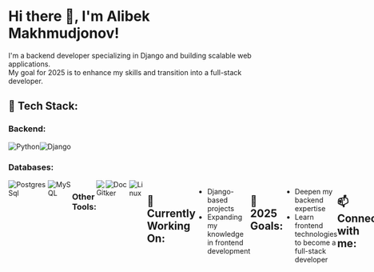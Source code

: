 # Hi there 👋, I'm Alibek Makhmudjonov!  

I'm a backend developer specializing in Django and building scalable web applications.  
My goal for 2025 is to enhance my skills and transition into a full-stack developer.  

## 🔧 Tech Stack:  

### Backend:  
<div style="display: flex;" >
 <img src="https://img.shields.io/badge/Python-3776AB?style=for-the-badge&logo=python&logoColor=white" alt="Python">
  <img src="https://img.shields.io/badge/Django-092E20?style=for-the-badge&logo=django&logoColor=green" alt="Django">

</div>

### Databases:  
<div style="display: flex;">
  <img scr="https://img.shields.io/badge/PostgreSQL-316192?style=for-the-badge&logo=postgresql&logoColor=white=white" alt="PostgresSql">
  <img scr="https://img.shields.io/badge/MySQL-005C84?style=for-the-badge&logo=mysql&logoColor=white" alt="MySQL">  

### Other Tools:  
<div style="display: flex;">
  <img scr="	https://img.shields.io/badge/GitHub-100000?style=for-the-badge&logo=github&logoColor=white" alt="Git">
  <img scr="https://img.shields.io/badge/Docker-2496ED?style=for-the-badge&logo=docker&logoColor=white" alt="Docker">  
  <img scr="https://img.shields.io/badge/Linux-FCC624?style=for-the-badge&logo=linux&logoColor=black" alt="Linux">  

## 🚀 Currently Working On:  
- Django-based projects  
- Expanding my knowledge in frontend development  

## 🎯 2025 Goals:  
- Deepen my backend expertise  
- Learn frontend technologies to become a full-stack developer  

## 📫 Connect with me:  
[![LinkedIn](https://img.shields.io/badge/LinkedIn-0077B5?style=for-the-badge&logo=linkedin&logoColor=white)](your-linkedin-url)  
[![GitHub](https://img.shields.io/badge/GitHub-181717?style=for-the-badge&logo=github&logoColor=white)](https://github.com/Aonass)  

🔥 Always learning & building cool things!
